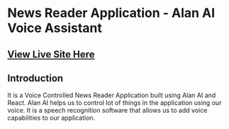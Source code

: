 # News Reader Application - Alan AI Voice Assistant

## [View Live Site Here](https://alan-ai-news-reader.netlify.app/)

## Introduction

It is a Voice Controlled News Reader Application built using Alan AI and React.
Alan AI helps us to control lot of things in the application using our voice.
It is a speech recognition software that allows us to add voice capabilities to our application.
